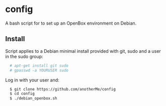 # config

A bash script for to set up an OpenBox environment on Debian.

## Install

Script applies to a Debian minimal install provided with git, sudo and a user in the sudo group:

```bash
  # apt-get install git sudo
  # gpasswd -a YOURUSER sudo
```

Log in with your user and:

```bash
  $ git clone https://github.com/anotherMe/config
  $ cd config
  $ ./debian_openbox.sh
```

